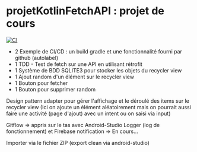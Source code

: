 # projetKotlinFetchAPI : projet de cours
[![CI](https://github.com/Owzings/projetKotlinFetchAPI/actions/workflows/blank.yml/badge.svg)](https://github.com/Owzings/projetKotlinFetchAPI/actions/workflows/blank.yml)
- 2 Exemple de CI/CD : un build gradle et une fonctionnalité fourni par github (autolabel)
- 1 TDD - Test de fetch sur une API en utilisant rétrofit
- 1 Système de BDD SQLITE3 pour stocker les objets du recycler view
- 1 Ajout random d'un élément sur le recycler view
- 1 Bouton pour fetcher
- 1 Bouton pour supprimer random

Design pattern adapter pour gérer l'affichage et le déroulé des items sur le recycler view
(Ici on ajoute un élément aléatoirement mais on pourrait aussi faire une activité (page d'ajout) avec un intent ou on saisi via input)

Gitflow => appris sur le tas avec Android-Studio
Logger (log de fonctionnement) et Firebase notification => En cours...


Importer via le fichier ZIP (export clean via android-studio)
